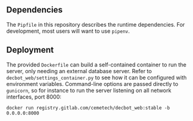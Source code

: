 ## Dependencies

The `Pipfile` in this repository describes the runtime dependencies. For
development, most users will want to use `pipenv`.

## Deployment

The provided `Dockerfile` can build a self-contained container to run the
server, only needing an external database server. Refer to
`decbot_web/settings_container.py` to see how it can be configured with
environment variables. Command-line options are passed directly to `gunicorn`,
so for instance to run the server listening on all network interfaces, port
8000:

```
docker run registry.gitlab.com/cemetech/decbot_web:stable -b 0.0.0.0:8000
```
